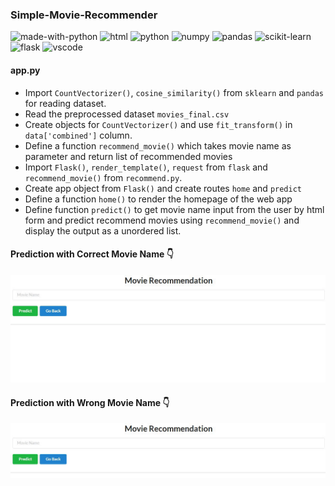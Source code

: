 ### Simple-Movie-Recommender
![made-with-python](https://img.shields.io/badge/Made%20with-Python-1f425f.svg)
![html](https://img.shields.io/badge/HTML5-E34F26?style=flat-square&logo=html5&logoColor=white)
![python](https://img.shields.io/badge/Python-0078D4?style=flat-square&logo=python&logoColor=white)
![numpy](https://img.shields.io/badge/Numpy-777BB4?style=flat-square&logo=numpy&logoColor=white)
![pandas](https://img.shields.io/badge/Pandas-2C2D72?style=flat-square&logo=pandas&logoColor=white)
![scikit-learn](https://img.shields.io/badge/scikit_learn-0078D4?style=flat-square&logo=scikit-learn&logoColor=white)
![flask](https://img.shields.io/badge/Flask-000000?style=flat-square&logo=flask&logoColor=white)
![vscode](https://img.shields.io/badge/Visual_Studio_Code-0078D4?style=flat-square&logo=visual%20studio%20code&logoColor=white)

#### app.py
- Import `CountVectorizer()`, `cosine_similarity()` from `sklearn` and `pandas` for reading dataset.
- Read the preprocessed dataset `movies_final.csv`
- Create objects for `CountVectorizer()` and use `fit_transform()` in `data['combined']` column.
- Define a function `recommend_movie()` which takes movie name as parameter and return list of recommended movies
- Import `Flask()`, `render_template()`, `request` from `flask` and `recommend_movie()` from `recommend.py`.
- Create app object from `Flask()` and create routes `home` and `predict`
- Define a function `home()` to render the homepage of the web app 
- Define function `predict()` to get movie name input from the user by html form and predict recommend movies using `recommend_movie()` and display the output as a unordered list.

#### Prediction with Correct Movie Name 👇
<img src="images/out1.gif" alt="Prediction with Correct Movie Name">

#### Prediction with Wrong Movie Name 👇
<img src="images/out2.gif" alt="Prediction with Wrong Movie Name">

